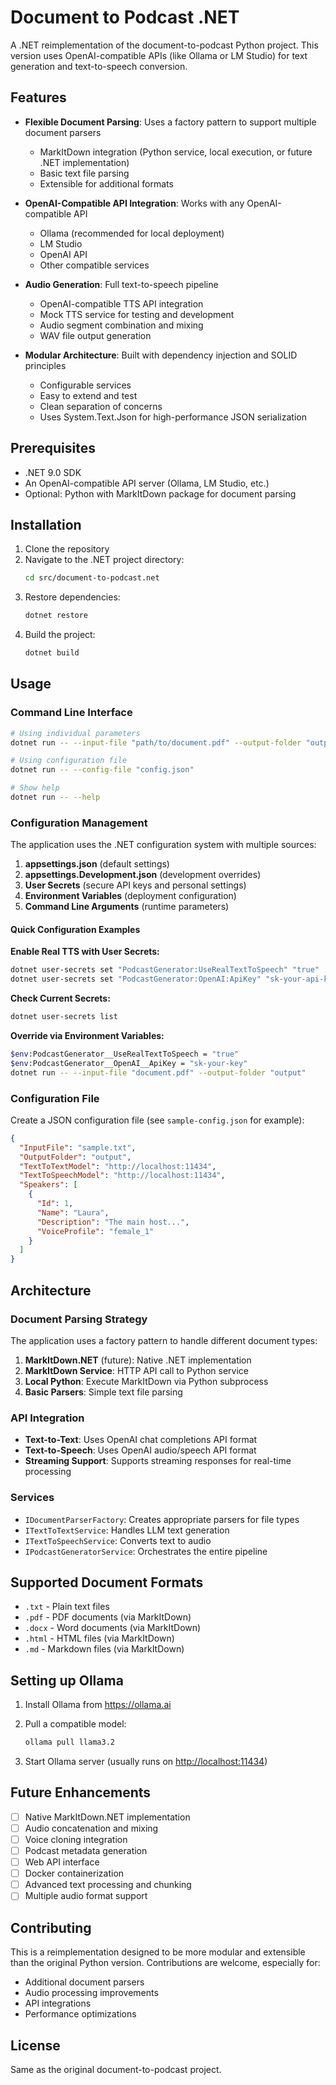 # Document to Podcast .NET

A .NET reimplementation of the document-to-podcast Python project. This version uses OpenAI-compatible APIs (like Ollama or LM Studio) for text generation and text-to-speech conversion.

## Features

- **Flexible Document Parsing**: Uses a factory pattern to support multiple document parsers
  - MarkItDown integration (Python service, local execution, or future .NET implementation)
  - Basic text file parsing
  - Extensible for additional formats

- **OpenAI-Compatible API Integration**: Works with any OpenAI-compatible API
  - Ollama (recommended for local deployment)
  - LM Studio
  - OpenAI API
  - Other compatible services

- **Audio Generation**: Full text-to-speech pipeline
  - OpenAI-compatible TTS API integration
  - Mock TTS service for testing and development
  - Audio segment combination and mixing
  - WAV file output generation

- **Modular Architecture**: Built with dependency injection and SOLID principles
  - Configurable services
  - Easy to extend and test
  - Clean separation of concerns
  - Uses System.Text.Json for high-performance JSON serialization

## Prerequisites

- .NET 9.0 SDK
- An OpenAI-compatible API server (Ollama, LM Studio, etc.)
- Optional: Python with MarkItDown package for document parsing

## Installation

1. Clone the repository
2. Navigate to the .NET project directory:
   ```bash
   cd src/document-to-podcast.net
   ```
3. Restore dependencies:
   ```bash
   dotnet restore
   ```
4. Build the project:
   ```bash
   dotnet build
   ```

## Usage

### Command Line Interface

```bash
# Using individual parameters
dotnet run -- --input-file "path/to/document.pdf" --output-folder "output" --model-endpoint "http://localhost:11434"

# Using configuration file
dotnet run -- --config-file "config.json"

# Show help
dotnet run -- --help
```

### Configuration Management

The application uses the .NET configuration system with multiple sources:

1. **appsettings.json** (default settings)
2. **appsettings.Development.json** (development overrides)
3. **User Secrets** (secure API keys and personal settings)
4. **Environment Variables** (deployment configuration)
5. **Command Line Arguments** (runtime parameters)

#### Quick Configuration Examples

**Enable Real TTS with User Secrets:**
```bash
dotnet user-secrets set "PodcastGenerator:UseRealTextToSpeech" "true"
dotnet user-secrets set "PodcastGenerator:OpenAI:ApiKey" "sk-your-api-key"
```

**Check Current Secrets:**
```bash
dotnet user-secrets list
```

**Override via Environment Variables:**
```bash
$env:PodcastGenerator__UseRealTextToSpeech = "true"
$env:PodcastGenerator__OpenAI__ApiKey = "sk-your-key"
dotnet run -- --input-file "document.pdf" --output-folder "output"
```

### Configuration File

Create a JSON configuration file (see `sample-config.json` for example):

```json
{
  "InputFile": "sample.txt",
  "OutputFolder": "output",
  "TextToTextModel": "http://localhost:11434",
  "TextToSpeechModel": "http://localhost:11434",
  "Speakers": [
    {
      "Id": 1,
      "Name": "Laura",
      "Description": "The main host...",
      "VoiceProfile": "female_1"
    }
  ]
}
```

## Architecture

### Document Parsing Strategy

The application uses a factory pattern to handle different document types:

1. **MarkItDown.NET** (future): Native .NET implementation
2. **MarkItDown Service**: HTTP API call to Python service
3. **Local Python**: Execute MarkItDown via Python subprocess
4. **Basic Parsers**: Simple text file parsing

### API Integration

- **Text-to-Text**: Uses OpenAI chat completions API format
- **Text-to-Speech**: Uses OpenAI audio/speech API format
- **Streaming Support**: Supports streaming responses for real-time processing

### Services

- `IDocumentParserFactory`: Creates appropriate parsers for file types
- `ITextToTextService`: Handles LLM text generation
- `ITextToSpeechService`: Converts text to audio
- `IPodcastGeneratorService`: Orchestrates the entire pipeline

## Supported Document Formats

- `.txt` - Plain text files
- `.pdf` - PDF documents (via MarkItDown)
- `.docx` - Word documents (via MarkItDown)
- `.html` - HTML files (via MarkItDown)
- `.md` - Markdown files (via MarkItDown)

## Setting up Ollama

1. Install Ollama from <https://ollama.ai>
2. Pull a compatible model:

   ```bash
   ollama pull llama3.2
   ```

3. Start Ollama server (usually runs on <http://localhost:11434>)

## Future Enhancements

- [ ] Native MarkItDown.NET implementation
- [ ] Audio concatenation and mixing
- [ ] Voice cloning integration
- [ ] Podcast metadata generation
- [ ] Web API interface
- [ ] Docker containerization
- [ ] Advanced text processing and chunking
- [ ] Multiple audio format support

## Contributing

This is a reimplementation designed to be more modular and extensible than the original Python version. Contributions are welcome, especially for:

- Additional document parsers
- Audio processing improvements
- API integrations
- Performance optimizations

## License

Same as the original document-to-podcast project.
